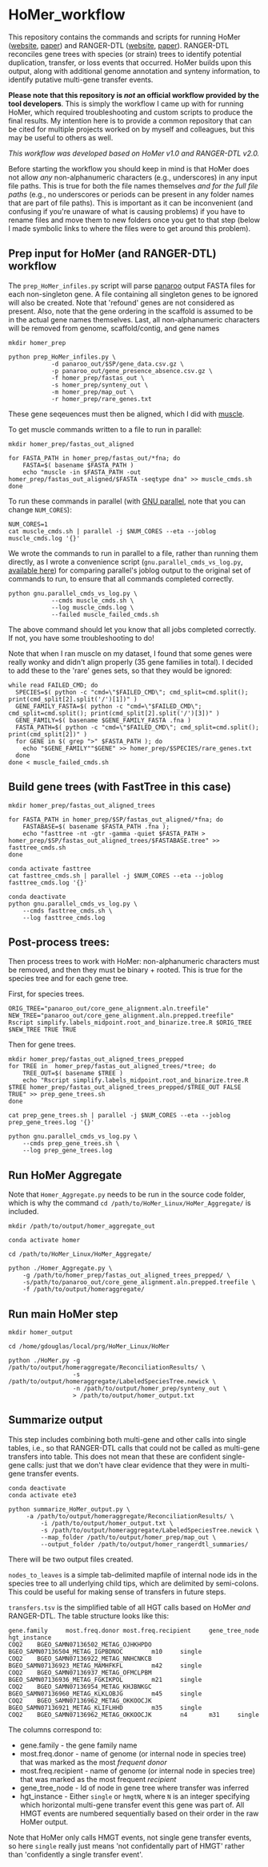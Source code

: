 # HoMer_workflow

This repository contains the commands and scripts for running HoMer ([website](https://compbio.engr.uconn.edu/software/homer/), [paper](https://academic.oup.com/mbe/article/38/6/2639/6132264)) and RANGER-DTL ([website](https://compbio.engr.uconn.edu/software/RANGER-DTL/), [paper](https://academic.oup.com/bioinformatics/advance-article/doi/10.1093/bioinformatics/bty314/4983062?guestAccessKey=f95d29d3-0976-4c4d-b2ea-139dabd24bf8)). RANGER-DTL reconciles gene trees with species (or strain) trees to identify potential duplication, transfer, or loss events that occurred. HoMer builds upon this output, along with additional genome annotation and synteny information, to identify putative multi-gene transfer events.

**Please note that this repository is _not_ an official workflow provided by the tool developers**. This is simply the workflow I came up with for running HoMer, which required troubleshooting and custom scripts to produce the final results. My intention here is to provide a common repository that can be cited for multiple projects worked on by myself and colleagues, but this may be useful to others as well.

_This workflow was developed based on HoMer v1.0 and RANGER-DTL v2.0._

Before starting the workflow you should keep in mind is that HoMer does not allow *any* non-alphanumeric characters (e.g., underscores) in any input file paths. This is true for both the file names themselves *and for the full file paths* (e.g., no underscores or periods can be present in any folder names that are part of file paths). This is important as it can be inconvenient (and confusing if you're unaware of what is causing problems) if you have to rename files and move them to new folders once you get to that step (below I made symbolic links to where the files were to get around this problem).


## Prep input for HoMer (and RANGER-DTL) workflow

The `prep_HoMer_infiles.py` script will parse [panaroo](https://github.com/gtonkinhill/panaroo) output FASTA files for each non-singleton gene. A file containing all singleton genes to be ignored will also be created. Note that 'refound' genes are not considered as present. Also, note that the gene ordering in the scaffold is assumed to be in the actual gene names themselves. Last, all non-alphanumeric characters will be removed from genome, scaffold/contig, and gene names

```
mkdir homer_prep

python prep_HoMer_infiles.py \
            -d panaroo_out/$SP/gene_data.csv.gz \
            -p panaroo_out/gene_presence_absence.csv.gz \
            -f homer_prep/fastas_out \
            -s homer_prep/synteny_out \
            -m homer_prep/map_out \
            -r homer_prep/rare_genes.txt
```

These gene seqeuences must then be aligned, which I did with [muscle](https://www.drive5.com/muscle/).

To get muscle commands written to a file to run in parallel:
```
mkdir homer_prep/fastas_out_aligned

for FASTA_PATH in homer_prep/fastas_out/*fna; do
	FASTA=$( basename $FASTA_PATH )
	echo "muscle -in $FASTA_PATH -out homer_prep/fastas_out_aligned/$FASTA -seqtype dna" >> muscle_cmds.sh
done
```

To run these commands in parallel (with [GNU parallel](https://www.gnu.org/software/parallel/), note that you can change `NUM_CORES`):
```
NUM_CORES=1
cat muscle_cmds.sh | parallel -j $NUM_CORES --eta --joblog muscle_cmds.log '{}'
```

We wrote the commands to run in parallel to a file, rather than running them directly, as I wrote a convenience script (`gnu.parallel_cmds_vs_log.py`, [available here](https://github.com/gavinmdouglas/parallel_joblog_summary)) for comparing parallel's joblog output to the original set of commands to run, to ensure that all commands completed correctly.

```
python gnu.parallel_cmds_vs_log.py \
			--cmds muscle_cmds.sh \
			--log muscle_cmds.log \
			--failed muscle_failed_cmds.sh
```

The above command should let you know that all jobs completed correctly. If not, you have some troubleshooting to do!

Note that when I ran muscle on my dataset, I found that some genes were really wonky and didn't align properly (35 gene families in total). I decided to add these to the 'rare' genes sets, so that they would be ignored:
```
while read FAILED_CMD; do
  SPECIES=$( python -c "cmd=\"$FAILED_CMD\"; cmd_split=cmd.split(); print(cmd_split[2].split('/')[1])" )
  GENE_FAMILY_FASTA=$( python -c "cmd=\"$FAILED_CMD\"; cmd_split=cmd.split(); print(cmd_split[2].split('/')[3])" )
  GENE_FAMILY=$( basename $GENE_FAMILY_FASTA .fna )
  FASTA_PATH=$( python -c "cmd=\"$FAILED_CMD\"; cmd_split=cmd.split(); print(cmd_split[2])" )
  for GENE in $( grep ">" $FASTA_PATH ); do
	echo "$GENE_FAMILY""$GENE" >> homer_prep/$SPECIES/rare_genes.txt
  done
done < muscle_failed_cmds.sh
```

## Build gene trees (with FastTree in this case)
```
mkdir homer_prep/fastas_out_aligned_trees

for FASTA_PATH in homer_prep/$SP/fastas_out_aligned/*fna; do
	FASTABASE=$( basename $FASTA_PATH .fna );
	echo "fasttree -nt -gtr -gamma -quiet $FASTA_PATH >  homer_prep/$SP/fastas_out_aligned_trees/$FASTABASE.tree" >> fasttree_cmds.sh
done

conda activate fasttree
cat fasttree_cmds.sh | parallel -j $NUM_CORES --eta --joblog fasttree_cmds.log '{}'

conda deactivate
python gnu.parallel_cmds_vs_log.py \
	--cmds fasttree_cmds.sh \
	--log fasttree_cmds.log
```

## Post-process trees:

Then process trees to work with HoMer: non-alphanumeric characters must be removed, and then they must be binary + rooted. This is true for the species tree and for each gene tree.

First, for species trees.

```
ORIG_TREE="panaroo_out/core_gene_alignment.aln.treefile"
NEW_TREE="panaroo_out/core_gene_alignment.aln.prepped.treefile"
Rscript simplify.labels_midpoint.root_and_binarize.tree.R $ORIG_TREE $NEW_TREE TRUE TRUE
```

Then for gene trees.
```
mkdir homer_prep/fastas_out_aligned_trees_prepped
for TREE in  homer_prep/fastas_out_aligned_trees/*tree; do
	TREE_OUT=$( basename $TREE )
	echo "Rscript simplify.labels_midpoint.root_and_binarize.tree.R $TREE homer_prep/fastas_out_aligned_trees_prepped/$TREE_OUT FALSE TRUE" >> prep_gene_trees.sh
done

cat prep_gene_trees.sh | parallel -j $NUM_CORES --eta --joblog prep_gene_trees.log '{}'

python gnu.parallel_cmds_vs_log.py \
	--cmds prep_gene_trees.sh \
	--log prep_gene_trees.log
```


## Run HoMer Aggregate

Note that `Homer_Aggregate.py` needs to be run in the source code folder, which is why the command `cd /path/to/HoMer_Linux/HoMer_Aggregate/` is included.

```
mkdir /path/to/output/homer_aggregate_out

conda activate homer

cd /path/to/HoMer_Linux/HoMer_Aggregate/

python ./Homer_Aggregate.py \
	-g /path/to/homer_prep/fastas_out_aligned_trees_prepped/ \
	-s/path/to/panaroo_out/core_gene_alignment.aln.prepped.treefile \
	-f /path/to/output/homeraggregate/
```

## Run main HoMer step
```
mkdir homer_output

cd /home/gdouglas/local/prg/HoMer_Linux/HoMer

python ./HoMer.py -g /path/to/output/homeraggregate/ReconciliationResults/ \
                  -s /path/to/output/homeraggregate/LabeledSpeciesTree.newick \
                  -n /path/to/output/homer_prep/synteny_out \
                  > /path/to/output/homer_output.txt
```

## Summarize output 

This step includes combining both multi-gene and other calls into single tables, i.e., so that RANGER-DTL calls that could not be called as multi-gene transfers into table. This does not mean that these are confident single-gene calls: just that we don't have clear evidence that they were in multi-gene transfer events.

```
conda deactivate
conda activate ete3

python summarize_HoMer_output.py \
	 -a /path/to/output/homeraggregate/ReconciliationResults/ \
         -i /path/to/output/homer_output.txt \
         -s /path/to/output/homeraggregate/LabeledSpeciesTree.newick \
         --map_folder /path/to/output/homer_prep/map_out \
         --output_folder /path/to/output/homer_rangerdtl_summaries/
```

There will be two output files created.

`nodes_to_leaves` is a simple tab-delimited mapfile of internal node ids in the species tree to all underlying child tips, which are delimited by semi-colons. This could be useful for making sense of transfers in future steps.

`transfers.tsv` is the simplified table of all HGT calls based on HoMer *and* RANGER-DTL. The table structure looks like this:

```
gene.family     most.freq.donor most.freq.recipient     gene_tree_node  hgt_instance
COQ2    BGEO_SAMN07136502_METAG_OJHKHPDO        BGEO_SAMN07136504_METAG_IGPBDNOC        m10     single
COQ2    BGEO_SAMN07136922_METAG_NNHCNKCB        BGEO_SAMN07136923_METAG_MAMHFKFL        m42     single
COQ2    BGEO_SAMN07136937_METAG_OFMCLPBM        BGEO_SAMN07136936_METAG_FGKIKPOL        m21     single
COQ2    BGEO_SAMN07136954_METAG_KHJBNKGC        BGEO_SAMN07136960_METAG_KLKLOBJG        m45     single
COQ2    BGEO_SAMN07136962_METAG_OKKOOCJK        BGEO_SAMN07136921_METAG_KLIFLHHD        m35     single
COQ2    BGEO_SAMN07136962_METAG_OKKOOCJK        n4      m31     single
```

The columns correspond to:
* gene.family - the gene family name
* most.freq.donor - name of genome (or internal node in species tree) that was marked as the most *frequent donor*
* most.freq.recipient - name of genome (or internal node in species tree) that was marked as the most frequent *recipient*
* gene_tree_node - Id of node in gene tree where transfer was inferred
* hgt_instance - Either `single` or `hmgtN`, where `N` is an integer specifying which horizontal multi-gene transfer event this gene was part of. All HMGT events are numbered sequentially based on their order in the raw HoMer output.

Note that HoMer only calls HMGT events, not single gene transfer events, so here `single` really just means 'not confidentally part of HMGT' rather than 'confidently a single transfer event'.

